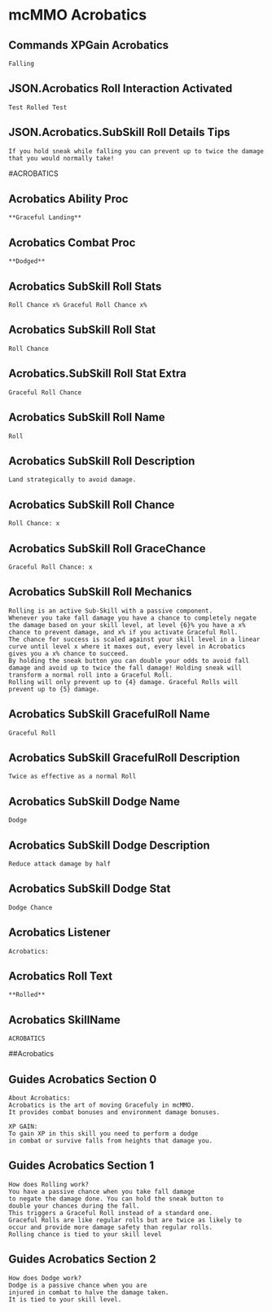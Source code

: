 # mcMMO Acrobatics

## Commands XPGain Acrobatics

```
Falling
```



## JSON.Acrobatics Roll Interaction Activated

```
Test Rolled Test
```

## JSON.Acrobatics.SubSkill Roll Details Tips

```
If you hold sneak while falling you can prevent up to twice the damage that you would normally take!
```


#ACROBATICS
## Acrobatics Ability Proc

```
**Graceful Landing**
```

## Acrobatics Combat Proc

```
**Dodged**
```

## Acrobatics SubSkill Roll Stats

```
Roll Chance x% Graceful Roll Chance x%
```

## Acrobatics SubSkill Roll Stat

```
Roll Chance
```

## Acrobatics.SubSkill Roll Stat Extra

```
Graceful Roll Chance
```

## Acrobatics SubSkill Roll Name

```
Roll
```

## Acrobatics SubSkill Roll Description

```
Land strategically to avoid damage.
```

## Acrobatics SubSkill Roll Chance

```
Roll Chance: x
```

## Acrobatics SubSkill Roll GraceChance

```
Graceful Roll Chance: x
```

## Acrobatics SubSkill Roll Mechanics

```
Rolling is an active Sub-Skill with a passive component.
Whenever you take fall damage you have a chance to completely negate the damage based on your skill level, at level {6}% you have a x% chance to prevent damage, and x% if you activate Graceful Roll.
The chance for success is scaled against your skill level in a linear curve until level x where it maxes out, every level in Acrobatics gives you a x% chance to succeed.
By holding the sneak button you can double your odds to avoid fall damage and avoid up to twice the fall damage! Holding sneak will transform a normal roll into a Graceful Roll.
Rolling will only prevent up to {4} damage. Graceful Rolls will prevent up to {5} damage.
```

## Acrobatics SubSkill GracefulRoll Name

```
Graceful Roll
```

## Acrobatics SubSkill GracefulRoll Description

```
Twice as effective as a normal Roll
```

## Acrobatics SubSkill Dodge Name

```
Dodge
```

## Acrobatics SubSkill Dodge Description

```
Reduce attack damage by half
```

## Acrobatics SubSkill Dodge Stat

```
Dodge Chance
```

## Acrobatics Listener

```
Acrobatics:
```

## Acrobatics Roll Text

```
**Rolled**
```

## Acrobatics SkillName

```
ACROBATICS
```


##Acrobatics
## Guides Acrobatics Section 0

```
About Acrobatics:
Acrobatics is the art of moving Gracefuly in mcMMO.
It provides combat bonuses and environment damage bonuses.

XP GAIN:
To gain XP in this skill you need to perform a dodge
in combat or survive falls from heights that damage you.
```

## Guides Acrobatics Section 1

```
How does Rolling work?
You have a passive chance when you take fall damage
to negate the damage done. You can hold the sneak button to
double your chances during the fall.
This triggers a Graceful Roll instead of a standard one.
Graceful Rolls are like regular rolls but are twice as likely to
occur and provide more damage safety than regular rolls.
Rolling chance is tied to your skill level
```

## Guides Acrobatics Section 2

```
How does Dodge work?
Dodge is a passive chance when you are
injured in combat to halve the damage taken.
It is tied to your skill level.
```

